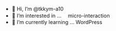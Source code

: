 - 👋 Hi, I’m @tkkym-a10
- 👀 I’m interested in ...　 micro-interaction　
- 🌱 I’m currently learning ... WordPress

<!---
tkkym-a10/tkkym-a10 is a ✨ special ✨ repository because its `README.md` (this file) appears on your GitHub profile.
You can click the Preview link to take a look at your changes.
--->
